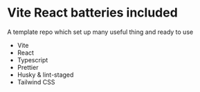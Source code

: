 # Vite React batteries included
A template repo which set up many useful thing and ready to use
- Vite
- React
- Typescript
- Prettier
- Husky & lint-staged
- Tailwind CSS
